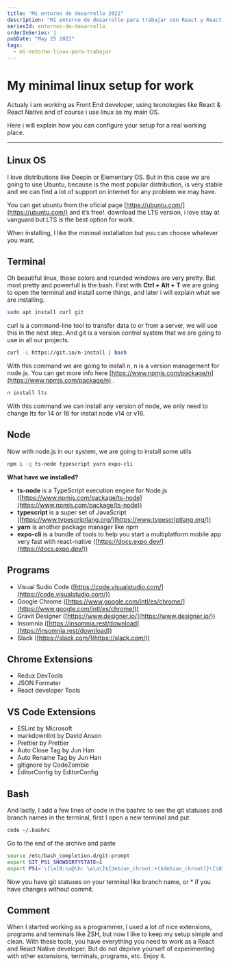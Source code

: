 ```yaml
---
title: "Mi entorno de desarrollo 2022"
description: "Mi entorno de desarrollo para trabajar con React y React Native en linux"
seriesId: entornos-de-desarrollo
orderInSeries: 1
pubDate: "May 25 2022"
tags:
  - mi-entorno-linux-para-trabajar
---
```


# My minimal linux setup for work

Actualy i am working as Front End developer, using tecnologies like React & React Native and of course i use linux as my main OS.

Here i will explain how you can configure your setup for a real working place.

---

## Linux OS

I love distributions like Deepin or Elementary OS. But in this case we are going to use Ubuntu, because is the most popular distribution, is very stable and we can find a lot of support on internet for any problem we may have.

You can get ubuntu from the oficial page [https://ubuntu.com/](https://ubuntu.com/) and it’s free!. download the LTS version, i love stay at vanguard but LTS is the best option for work.

When installing, I like the minimal installation but you can choose whatever you want.

## Terminal

Oh beautiful linux, those colors and rounded windows are very pretty. But most pretty and powerfull is the bash. First with **Ctrl + Alt + T** we are going to open the terminal and install some things, and later i will explain what we are installing.

```bash
sudo apt install curl git
```

curl is a command-line tool to transfer data to or from a server, we will use this in the next step. And git is a version control system that we are going to use in all our projects.

```bash
curl -L https://git.io/n-install | bash
```

With this command we are going to install n, n is a version management for node.js. You can get more info here [https://www.npmjs.com/package/n](https://www.npmjs.com/package/n) .

```bash
n install lts
```

With this command we can install any version of node, we only need to change lts for 14 or 16 for install node v14 or v16.

## Node

Now with node.js in our system, we are going to install some utils

```bash
npm i -g ts-node typescript yarn expo-cli
```

**What have we installed?**

- **ts-node** is a TypeScript execution engine for Node.js ([https://www.npmjs.com/package/ts-node](https://www.npmjs.com/package/ts-node))
- **typescript** is a super set of JavaScript ([https://www.typescriptlang.org/](https://www.typescriptlang.org/))
- **yarn** is another package manager like npm
- **expo-cli** is a bundle of tools to help you start a multiplatform mobile app very fast with react-native ([https://docs.expo.dev/](https://docs.expo.dev/))

## Programs

- Visual Sudio Code ([https://code.visualstudio.com/](https://code.visualstudio.com/))
- Google Chrome ([https://www.google.com/intl/es/chrome/](https://www.google.com/intl/es/chrome/))
- Gravit Designer ([https://www.designer.io/](https://www.designer.io/))
- Insomnia ([https://insomnia.rest/download](https://insomnia.rest/download))
- Slack ([https://slack.com/](https://slack.com/))

## Chrome Extensions

- Redux DevTools
- JSON Formater
- React developer Tools

## VS Code Extensions

- ESLint by Microsoft
- markdownlint by David Anson
- Prettier by Prettier
- Auto Close Tag by Jun Han
- Auto Rename Tag by Jun Han
- gitignore by CodeZombie
- EditorConfig by EditorConfig

## Bash

And lastly, I add a few lines of code in the bashrc to see the git statuses and branch names in the terminal, first I open a new terminal and put

```bash
code ~/.bashrc
```

Go to the end of the archive and paste

```bash
source /etc/bash_completion.d/git-prompt
export GIT_PS1_SHOWDIRTYSTATE=1
export PS1='\[\e]0;\u@\h: \w\a\]${debian_chroot:+($debian_chroot)}\[\033[01;32m\]\u@\h\[\033[00m\]:\[\033[01;34m\]\w\[\033[00m\]$(__git_ps1 "(%s)")\$ '
```

Now you have git statuses on your terminal like branch name, or \* if you have changes without commit.

## Comment

When I started working as a programmer, I used a lot of nice extensions, programs and terminals like ZSH, but now I like to keep my setup simple and clean. With these tools, you have everything you need to work as a React and React Native developer. But do not deprive yourself of experimenting with other extensions, terminals, programs, etc. Enjoy it.
